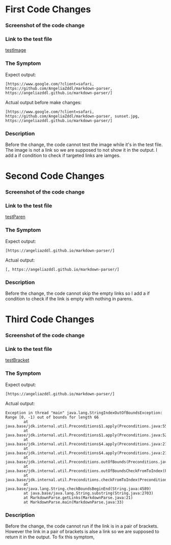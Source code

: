 # First Code Changes
### Screenshot of the code change

### Link to the test file

[testImage](https://angeliazddl.github.io/markdown-parser/testImage.html)

### The Symptom

Expect output:

`[https://www.google.com/?client=safari, https://github.com/AngeliaZddl/markdown-parser, https://angeliazddl.github.io/markdown-parser/]`

Actual output before make changes:

`[https://www.google.com/?client=safari, https://github.com/AngeliaZddl/markdown-parser, sunset.jpg, https://angeliazddl.github.io/markdown-parser/]`

### Description

Before the change, the code cannot test the image while it's in the test file. The image is not a link so we are supposed to not show it in the output. I add a if condition to check if targeted links are iamges.

# Second Code Changes
### Screenshot of the code change

### Link to the test file

[testParen](https://angeliazddl.github.io/markdown-parser/testParen.html)

### The Symptom
Expect output:

`[https://angeliazddl.github.io/markdown-parser/]`

Actual output:

`[, https://angeliazddl.github.io/markdown-parser/]`

### Description

Before the change, the code cannot skip the empty links so I add a if condition to check if the link is empty with nothing in parens.

# Third Code Changes
### Screenshot of the code change

### Link to the test file

[testBracket](https://angeliazddl.github.io/markdown-parser/testBracket.html)

### The Symptom

Expect output:

`[https://angeliazddl.github.io/markdown-parser/]`

Actual output:

```
Exception in thread "main" java.lang.StringIndexOutOfBoundsException: Range [0, -1) out of bounds for length 66
        at java.base/jdk.internal.util.Preconditions$1.apply(Preconditions.java:55)
        at java.base/jdk.internal.util.Preconditions$1.apply(Preconditions.java:52)
        at java.base/jdk.internal.util.Preconditions$4.apply(Preconditions.java:213)
        at java.base/jdk.internal.util.Preconditions$4.apply(Preconditions.java:210)
        at java.base/jdk.internal.util.Preconditions.outOfBounds(Preconditions.java:98)
        at java.base/jdk.internal.util.Preconditions.outOfBoundsCheckFromToIndex(Preconditions.java:112)
        at java.base/jdk.internal.util.Preconditions.checkFromToIndex(Preconditions.java:349)
        at java.base/java.lang.String.checkBoundsBeginEnd(String.java:4589)
        at java.base/java.lang.String.substring(String.java:2703)
        at MarkdownParse.getLinks(MarkdownParse.java:21)
        at MarkdownParse.main(MarkdownParse.java:33)
```

### Description

Before the change, the code cannot run if the link is in a pair of brackets. However the link in a pair of brackets is alse a link so we are supposed to return it in the output. To fix this symptom, 

